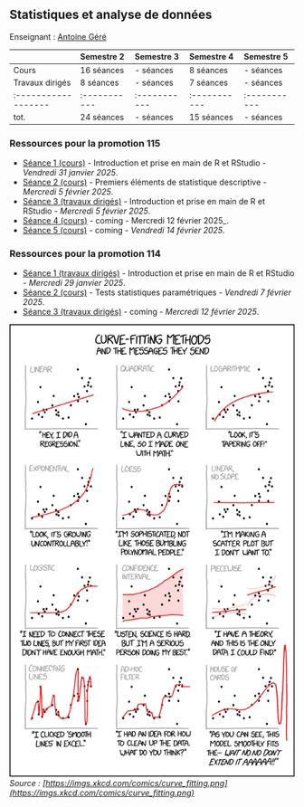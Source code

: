 ## Statistiques et analyse de données 

Enseignant : [Antoine Géré](mailto:a.gere@istom.fr)

|                   | Semestre 2 | Semestre 3 | Semestre 4 | Semestre 5 |
|:------------------|:-----------|:-----------|:-----------|:-----------|
| Cours             | 16 séances | - séances  | 8 séances  | - séances  |
| Travaux dirigés   | 8 séances  | - séances  | 7 séances  | - séances  |
|:------------------|:-----------|:-----------|:-----------|:-----------|
| tot.              | 24 séances | - séances  | 15 séances | - séances  |

### Ressources pour la promotion 115

- [Séance 1 (cours)](./sTa7/tuto_R_RStudio/index.qmd) - Introduction et prise en main de R et RStudio - _Vendredi 31 janvier 2025_.
- [Séance 2 (cours)](./sTa7/stat_descriptive/presentation.html) - Premiers éléments de statistique descriptive - _Mercredi 5 février 2025_.
- [Séance 3 (travaux dirigés)](./sTa7/tuto_R_RStudio/index.qmd) - Introduction et prise en main de R et RStudio - _Mercredi 5 février 2025_.
- [Séance 4 (cours)](./sTa7/stat_coming.md) - coming - Mercredi 12 février 2025_.
- [Séance 5 (cours)](./sTa7/stat_coming.md) - coming - _Vendredi 14 février 2025_.

### Ressources pour la promotion 114

- [Séance 1 (travaux dirigés)](./sTa7/tuto_R_RStudio/index.qmd) - Introduction et prise en main de R et RStudio - _Mercredi 29 janvier 2025_.
- [Séance 2 (cours)](./sTa7/test_stat/presntation.html) - Tests statistiques paramétriques - _Vendredi 7 février 2025_.
- [Séance 3 (travaux dirigés)](./sTa7/stat_coming.md) - coming - _Mercredi 12 février 2025_.


![image](./sTa7/lecture-s/img/curve_fitting.png)  
_Source : [https://imgs.xkcd.com/comics/curve_fitting.png](https://imgs.xkcd.com/comics/curve_fitting.png)_
